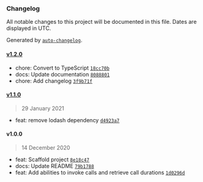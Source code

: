 ### Changelog

All notable changes to this project will be documented in this file. Dates are displayed in UTC.

Generated by [`auto-changelog`](https://github.com/CookPete/auto-changelog).

#### [v1.2.0](https://github.com/raymondtang310/call-duration-measurer/compare/v1.1.0...v1.2.0)

- chore: Convert to TypeScript [`18cc70b`](https://github.com/raymondtang310/call-duration-measurer/commit/18cc70b0695228887468fa57e32e0e1e28ab71ef)
- docs: Update documentation [`8088801`](https://github.com/raymondtang310/call-duration-measurer/commit/8088801b5cf7d936a00794fc12a58b1e28bdc624)
- chore: Add changelog [`3f9b71f`](https://github.com/raymondtang310/call-duration-measurer/commit/3f9b71fcfa6a4319988f12f7bdd20f52e3cf063a)

#### [v1.1.0](https://github.com/raymondtang310/call-duration-measurer/compare/v1.0.0...v1.1.0)

> 29 January 2021

- feat: remove lodash dependency [`d4923a7`](https://github.com/raymondtang310/call-duration-measurer/commit/d4923a7f822632303cff682669e5cd7a13cebce3)

#### v1.0.0

> 14 December 2020

- feat: Scaffold project [`8e18c47`](https://github.com/raymondtang310/call-duration-measurer/commit/8e18c471a45dc2f2c77a2b7308dd0bcfd37863bc)
- docs: Update README [`79b1788`](https://github.com/raymondtang310/call-duration-measurer/commit/79b1788857b59b3cecf8b79c137f5feb78b30a6a)
- feat: Add abilities to invoke calls and retrieve call durations [`1d0296d`](https://github.com/raymondtang310/call-duration-measurer/commit/1d0296d24072346c7d9176c5d5273cc31fea13c8)
